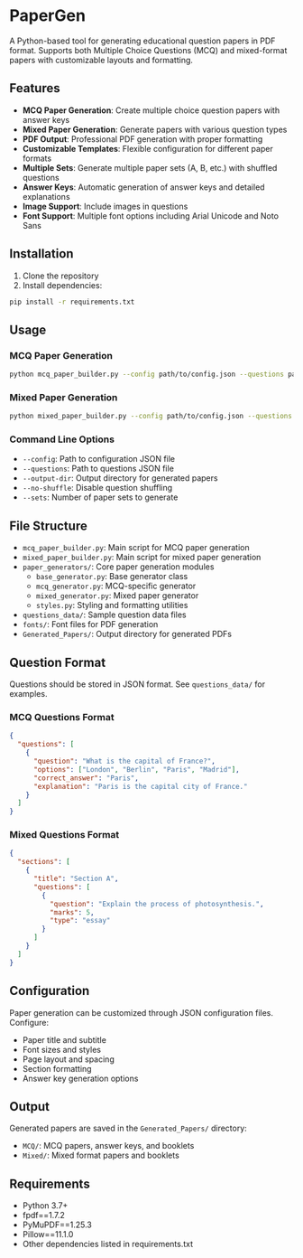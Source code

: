 # PaperGen

A Python-based tool for generating educational question papers in PDF format. Supports both Multiple Choice Questions (MCQ) and mixed-format papers with customizable layouts and formatting.

## Features

- **MCQ Paper Generation**: Create multiple choice question papers with answer keys
- **Mixed Paper Generation**: Generate papers with various question types
- **PDF Output**: Professional PDF generation with proper formatting
- **Customizable Templates**: Flexible configuration for different paper formats
- **Multiple Sets**: Generate multiple paper sets (A, B, etc.) with shuffled questions
- **Answer Keys**: Automatic generation of answer keys and detailed explanations
- **Image Support**: Include images in questions
- **Font Support**: Multiple font options including Arial Unicode and Noto Sans

## Installation

1. Clone the repository
2. Install dependencies:
```bash
pip install -r requirements.txt
```

## Usage

### MCQ Paper Generation

```bash
python mcq_paper_builder.py --config path/to/config.json --questions path/to/questions.json
```

### Mixed Paper Generation

```bash
python mixed_paper_builder.py --config path/to/config.json --questions path/to/questions.json
```

### Command Line Options

- `--config`: Path to configuration JSON file
- `--questions`: Path to questions JSON file
- `--output-dir`: Output directory for generated papers
- `--no-shuffle`: Disable question shuffling
- `--sets`: Number of paper sets to generate

## File Structure

- `mcq_paper_builder.py`: Main script for MCQ paper generation
- `mixed_paper_builder.py`: Main script for mixed paper generation
- `paper_generators/`: Core paper generation modules
  - `base_generator.py`: Base generator class
  - `mcq_generator.py`: MCQ-specific generator
  - `mixed_generator.py`: Mixed paper generator
  - `styles.py`: Styling and formatting utilities
- `questions_data/`: Sample question data files
- `fonts/`: Font files for PDF generation
- `Generated_Papers/`: Output directory for generated PDFs

## Question Format

Questions should be stored in JSON format. See `questions_data/` for examples.

### MCQ Questions Format
```json
{
  "questions": [
    {
      "question": "What is the capital of France?",
      "options": ["London", "Berlin", "Paris", "Madrid"],
      "correct_answer": "Paris",
      "explanation": "Paris is the capital city of France."
    }
  ]
}
```

### Mixed Questions Format
```json
{
  "sections": [
    {
      "title": "Section A",
      "questions": [
        {
          "question": "Explain the process of photosynthesis.",
          "marks": 5,
          "type": "essay"
        }
      ]
    }
  ]
}
```

## Configuration

Paper generation can be customized through JSON configuration files. Configure:
- Paper title and subtitle
- Font sizes and styles
- Page layout and spacing
- Section formatting
- Answer key generation options

## Output

Generated papers are saved in the `Generated_Papers/` directory:
- `MCQ/`: MCQ papers, answer keys, and booklets
- `Mixed/`: Mixed format papers and booklets

## Requirements

- Python 3.7+
- fpdf==1.7.2
- PyMuPDF==1.25.3
- Pillow==11.1.0
- Other dependencies listed in requirements.txt